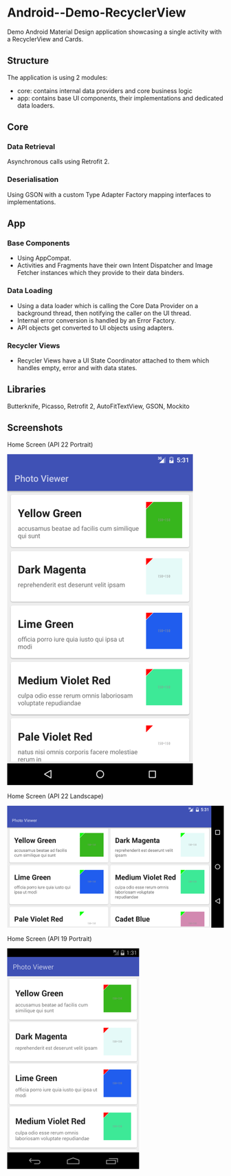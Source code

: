 # Android--Demo-RecyclerView
Demo Android Material Design application showcasing a single activity with a RecyclerView and Cards.

## Structure
The application is using 2 modules: 
- core: contains internal data providers and core business logic
- app: contains base UI components, their implementations and dedicated data loaders.

## Core

### Data Retrieval
Asynchronous calls using Retrofit 2.

### Deserialisation
Using GSON with a custom Type Adapter Factory mapping interfaces to implementations.

## App
### Base Components
- Using AppCompat.
- Activities and Fragments have their own Intent Dispatcher and Image Fetcher instances which they provide to their data binders.

### Data Loading
- Using a data loader which is calling the Core Data Provider on a background thread, then notifying the caller on the UI thread.
- Internal error conversion is handled by an Error Factory.
- API objects get converted to UI objects using adapters.

### Recycler Views
- Recycler Views have a UI State Coordinator attached to them which handles empty, error and with data states.

## Libraries
Butterknife, Picasso, Retrofit 2, AutoFitTextView, GSON, Mockito

## Screenshots
Home Screen (API 22 Portrait)

![Alt text](/screens/api_22_portrait.png?raw=true "Home Screen (API 22 Portrait)")

Home Screen (API 22 Landscape)

![Alt text](/screens/api_22_landscape.png?raw=true "Home Screen (API 22 Landscape)")

Home Screen (API 19 Portrait)

![Alt text](/screens/api_19_portrait.png?raw=true "Home Screen (API 19 Portrait)")

